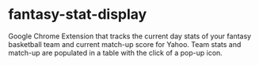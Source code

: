 # fantasy-stat-display
Google Chrome Extension that tracks the current day stats of your fantasy basketball team and current match-up score for Yahoo.
Team stats and match-up are populated in a table with the click of a pop-up icon. 
